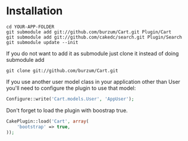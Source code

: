 Installation
============

	cd YOUR-APP-FOLDER
	git submodule add git://github.com/burzum/Cart.git Plugin/Cart
	git submodule add git://github.com/cakedc/search.git Plugin/Search
	git submodule update --init

If you do not want to add it as submodule just clone it instead of doing submodule add

	git clone git://github.com/burzum/Cart.git

If you use another user model class in your application other than User you'll need to configure the plugin to use that model:

```php
Configure::write('Cart.models.User', 'AppUser');
```

Don't forget to load the plugin with boostrap true.

```php
CakePlugin::load('Cart', array(
    'bootstrap' => true,
));
```
